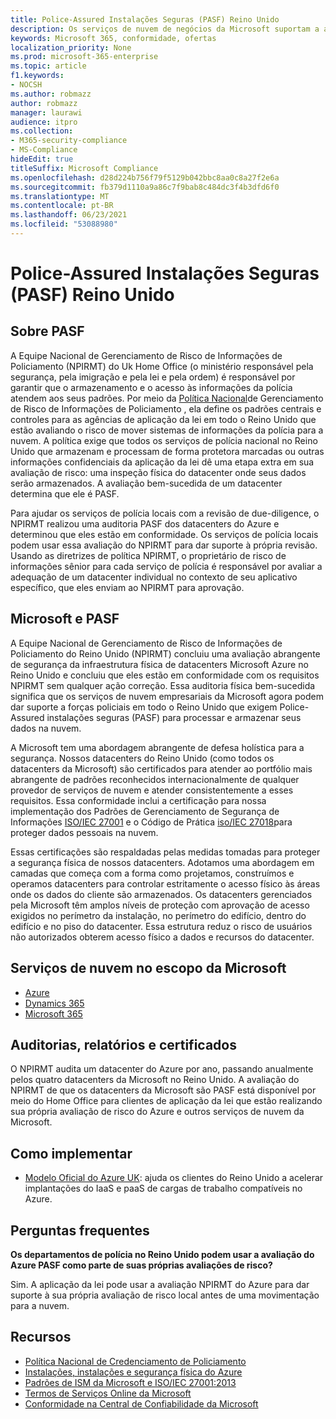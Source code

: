 ```yaml
---
title: Police-Assured Instalações Seguras (PASF) Reino Unido
description: Os serviços de nuvem de negócios da Microsoft suportam a aplicação da lei do Reino Unido que exigem Police-Assured instalações seguras para processar e armazenar seus dados na nuvem.
keywords: Microsoft 365, conformidade, ofertas
localization_priority: None
ms.prod: microsoft-365-enterprise
ms.topic: article
f1.keywords:
- NOCSH
ms.author: robmazz
author: robmazz
manager: laurawi
audience: itpro
ms.collection:
- M365-security-compliance
- MS-Compliance
hideEdit: true
titleSuffix: Microsoft Compliance
ms.openlocfilehash: d28d224b756f79f5129b042bbc8aa0c8a27f2e6a
ms.sourcegitcommit: fb379d1110a9a86c7f9bab8c484dc3f4b3dfd6f0
ms.translationtype: MT
ms.contentlocale: pt-BR
ms.lasthandoff: 06/23/2021
ms.locfileid: "53088980"
---
```

# <a name="police-assured-secure-facilities-pasf-united-kingdom"></a>Police-Assured Instalações Seguras (PASF) Reino Unido

## <a name="about-pasf"></a>Sobre PASF

A Equipe Nacional de Gerenciamento de Risco de Informações de Policiamento (NPIRMT) do Uk Home Office (o ministério responsável pela segurança, pela imigração e pela lei e pela ordem) é responsável por garantir que o armazenamento e o acesso às informações da polícia atendem aos seus padrões. Por meio da [Política Nacional](http://library.college.police.uk/docs/APP-National-Policing-Information-Risk-Management-Policy.pdf)de Gerenciamento de Risco de Informações de Policiamento , ela define os padrões centrais e controles para as agências de aplicação da lei em todo o Reino Unido que estão avaliando o risco de mover sistemas de informações da polícia para a nuvem. A política exige que todos os serviços de polícia nacional no Reino Unido que armazenam e processam de forma protetora marcadas ou outras informações confidenciais da aplicação da lei dê uma etapa extra em sua avaliação de risco: uma inspeção física do datacenter onde seus dados serão armazenados. A avaliação bem-sucedida de um datacenter determina que ele é PASF.

Para ajudar os serviços de polícia locais com a revisão de due-diligence, o NPIRMT realizou uma auditoria PASF dos datacenters do Azure e determinou que eles estão em conformidade. Os serviços de polícia locais podem usar essa avaliação do NPIRMT para dar suporte à própria revisão. Usando as diretrizes de política NPIRMT, o proprietário de risco de informações sênior para cada serviço de polícia é responsável por avaliar a adequação de um datacenter individual no contexto de seu aplicativo específico, que eles enviam ao NPIRMT para aprovação.

## <a name="microsoft-and-pasf"></a>Microsoft e PASF

A Equipe Nacional de Gerenciamento de Risco de Informações de Policiamento do Reino Unido (NPIRMT) concluiu uma avaliação abrangente de segurança da infraestrutura física de datacenters Microsoft Azure no Reino Unido e concluiu que eles estão em conformidade com os requisitos NPIRMT sem qualquer ação correção. Essa auditoria física bem-sucedida significa que os serviços de nuvem empresariais da Microsoft agora podem dar suporte a forças policiais em todo o Reino Unido que exigem Police-Assured instalações seguras (PASF) para processar e armazenar seus dados na nuvem.

A Microsoft tem uma abordagem abrangente de defesa holística para a segurança. Nossos datacenters do Reino Unido (como todos os [](https://azure.microsoft.com/overview/trusted-cloud/) datacenters da Microsoft) são certificados para atender ao portfólio mais abrangente de padrões reconhecidos internacionalmente de qualquer provedor de serviços de nuvem e atender consistentemente a esses requisitos. Essa conformidade inclui a certificação para nossa implementação dos Padrões de Gerenciamento de Segurança de Informações [ISO/IEC 27001](offering-iso-27001.md) e o Código de Prática [iso/IEC 27018](offering-iso-27018.md)para proteger dados pessoais na nuvem.

Essas certificações são respaldadas pelas medidas tomadas para proteger a segurança física de nossos datacenters. Adotamos uma abordagem em camadas que começa com a forma como projetamos, construímos e operamos datacenters para controlar estritamente o acesso físico às áreas onde os dados do cliente são armazenados. Os datacenters gerenciados pela Microsoft têm amplos níveis de proteção com aprovação de acesso exigidos no perímetro da instalação, no perímetro do edifício, dentro do edifício e no piso do datacenter. Essa estrutura reduz o risco de usuários não autorizados obterem acesso físico a dados e recursos do datacenter.

## <a name="microsoft-in-scope-cloud-services"></a>Serviços de nuvem no escopo da Microsoft

- [Azure](https://gallery.technet.microsoft.com/Overview-of-Azure-c1be3942)
- [Dynamics 365](https://download.microsoft.com/download/E/1/9/E1977163-7A86-4812-AC18-C03ADC958AAF/Microsoft_Dynamics_365_Cloud_Service_Compliance_Datasheet.pdf)
- [Microsoft 365](https://servicetrust.microsoft.com/ViewPage/TrustDocuments?command=Download&downloadType=Document&downloadId=9f756cce-b15d-45a9-94d7-6a583dee4401&docTab=6d000410-c9e9-11e7-9a91-892aae8839ad_Compliance_Guides)

## <a name="audits-reports-and-certificates"></a>Auditorias, relatórios e certificados

O NPIRMT audita um datacenter do Azure por ano, passando anualmente pelos quatro datacenters da Microsoft no Reino Unido. A avaliação do NPIRMT de que os datacenters da Microsoft são PASF está disponível por meio do Home Office para clientes de aplicação da lei que estão realizando sua própria avaliação de risco do Azure e outros serviços de nuvem da Microsoft.

## <a name="how-to-implement"></a>Como implementar

- [Modelo Oficial do Azure UK](/azure/governance/blueprints/samples/ukofficial-uknhs): ajuda os clientes do Reino Unido a acelerar implantações do IaaS e paaS de cargas de trabalho compatíveis no Azure.

## <a name="frequently-asked-questions"></a>Perguntas frequentes

**Os departamentos de polícia no Reino Unido podem usar a avaliação do Azure PASF como parte de suas próprias avaliações de risco?**

Sim. A aplicação da lei pode usar a avaliação NPIRMT do Azure para dar suporte à sua própria avaliação de risco local antes de uma movimentação para a nuvem.

## <a name="resources"></a>Recursos

- [Política Nacional de Credenciamento de Policiamento](http://library.college.police.uk/docs/APP-National-Policing-Accreditation-Policy-2013.pdf)
- [Instalações, instalações e segurança física do Azure](https://azure.microsoft.com/blog/azure-layered-approach-to-physical-security/)
- [Padrões de ISM da Microsoft e ISO/IEC 27001:2013](offering-iso-27001.md)
- [Termos de Serviços Online da Microsoft](https://www.microsoftvolumelicensing.com/DocumentSearch.aspx?Mode=3&DocumentTypeId=31)
- [Conformidade na Central de Confiabilidade da Microsoft](https://www.microsoft.com/trust-center/compliance/compliance-overview)
